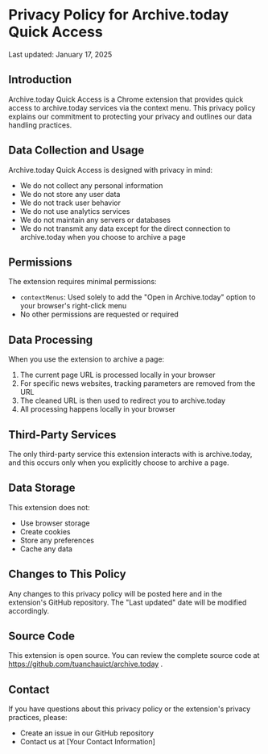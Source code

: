 # Privacy Policy for Archive.today Quick Access

Last updated: January 17, 2025

## Introduction
Archive.today Quick Access is a Chrome extension that provides quick access to archive.today services via the context menu. This privacy policy explains our commitment to protecting your privacy and outlines our data handling practices.

## Data Collection and Usage
Archive.today Quick Access is designed with privacy in mind:
- We do not collect any personal information
- We do not store any user data
- We do not track user behavior
- We do not use analytics services
- We do not maintain any servers or databases
- We do not transmit any data except for the direct connection to archive.today when you choose to archive a page

## Permissions
The extension requires minimal permissions:
- `contextMenus`: Used solely to add the "Open in Archive.today" option to your browser's right-click menu
- No other permissions are requested or required

## Data Processing
When you use the extension to archive a page:
1. The current page URL is processed locally in your browser
2. For specific news websites, tracking parameters are removed from the URL
3. The cleaned URL is then used to redirect you to archive.today
4. All processing happens locally in your browser

## Third-Party Services
The only third-party service this extension interacts with is archive.today, and this occurs only when you explicitly choose to archive a page.

## Data Storage
This extension does not:
- Use browser storage
- Create cookies
- Store any preferences
- Cache any data

## Changes to This Policy
Any changes to this privacy policy will be posted here and in the extension's GitHub repository. The "Last updated" date will be modified accordingly.

## Source Code
This extension is open source. You can review the complete source code at https://github.com/tuanchauict/archive.today .

## Contact
If you have questions about this privacy policy or the extension's privacy practices, please:
- Create an issue in our GitHub repository
- Contact us at [Your Contact Information]
